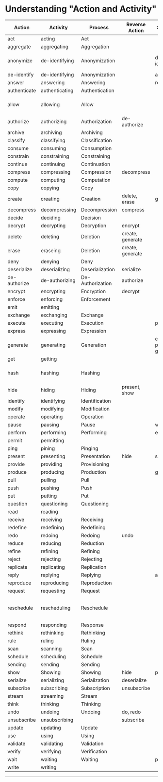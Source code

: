 # Understanding "Action and Activity"

| Action       | Activity       | Process          | Reverse Action   | Same As                   | Comment                           |
|--------------|----------------|------------------|------------------|---------------------------|-----------------------------------|
| act          | acting         | Act              |                  |                           |                                   |
| aggregate    | aggregating    | Aggregation      |                  |                           |                                   |
| anonymize    | de-identifying | Anonymization    |                  | de-identify               | Better there's no reverse...      |
| de-identify  | de-identifying | Anonymization    |                  | anonymize                 |                                   |
| answer       | answering      | Answering        |                  | reply                     |                                   |
| authenticate | authenticating | Authentication   |                  |                           |                                   |
| allow        | allowing       | Allow            |                  |                           | The grant of doing something.     |
| authorize    | authorizing    | Authorization    | de-authorize     |                           |                                   |
| archive      | archiving      | Archiving        |                  |                           |                                   |
| classify     | classifying    | Classification   |                  |                           |                                   |
| consume      | consuming      | Consumption      |                  |                           |                                   |
| constrain    | constraining   | Constraining     |                  |                           |                                   |
| continue     | continuing     | Continuation     |                  |                           |                                   |
| compress     | compressing    | Compression      | decompress       |                           |                                   |
| compute      | computing      | Computation      |                  |                           |                                   |
| copy         | copying        | Copy             |                  |                           |                                   |
| create       | creating       | Creation         | delete, erase    | generate                  |                                   |
| decompress   | decompressing  | Decompression    | compress         |                           |                                   |
| decide       | deciding       | Decision         |                  |                           |                                   |
| decrypt      | decrypting     | Decryption       | encrypt          |                           |                                   |
| delete       | deleting       | Deletion         | create, generate |                           |                                   |
| erase        | eraseing       | Deletion         | create, generate |                           |                                   |
| deny         | denying        | Deny             |                  |                           |                                   |
| deserialize  | deserializing  | Deserialization  | serialize        |                           |                                   |
| de-authorize | de-authorizing | De-Authorization | authorize        |                           |                                   |
| encrypt      | encrypting     | Encryption       | decrypt          |                           |                                   |
| enforce      | enforcing      | Enforcement      |                  |                           |                                   |
| emit         | emitting       |                  |                  |                           |                                   |
| exchange     | exchanging     | Exchange         |                  |                           |                                   |
| execute      | executing      | Execution        |                  | perform                   |                                   |
| express      | expressing     | Expression       |                  |                           |                                   |
| generate     | generating     | Generation       |                  | create, produce, generate |                                   |
| get          | getting        |                  |                  |                           |                                   |
| hash         | hashing        | Hashing          |                  |                           | Better there's no reverse...      |
| hide         | hiding         | Hiding           | present, show    |                           |                                   |
| identify     | identifying    | Identification   |                  |                           |                                   |
| modify       | modifying      | Modification     |                  |                           |                                   |
| operate      | operating      | Operation        |                  |                           |                                   |
| pause        | pausing        | Pause            |                  | wait                      |                                   |
| perform      | performing     | Performing       |                  | execute                   |                                   |
| permit       | permitting     |                  |                  |                           |                                   |
| ping         | pining         | Pinging          |                  |                           |                                   |
| present      | presenting     | Presentation     | hide             | show                      |                                   |
| provide      | providing      | Provisioning     |                  |                           |                                   |
| produce      | producing      | Production       |                  | generate                  |                                   |
| pull         | pulling        | Pull             |                  |                           |                                   |
| push         | pushing        | Push             |                  |                           |                                   |
| put          | putting        | Put              |                  |                           |                                   |
| question     | questioning    | Questioning      |                  |                           |                                   |
| read         | reading        |                  |                  |                           |                                   |
| receive      | receiving      | Receiving        |                  |                           |                                   |
| redefine     | redefining     | Redefining       |                  |                           |                                   |
| redo         | redoing        | Redoing          | undo             |                           |                                   |
| reduce       | reducing       | Reduction        |                  |                           |                                   |
| refine       | refining       | Refining         |                  |                           |                                   |
| reject       | rejecting      | Rejecting        |                  |                           |                                   |
| replicate    | replicating    | Replication      |                  |                           |                                   |
| reply        | replying       | Replying         |                  | answer                    |                                   |
| reproduce    | reproducing    | Reproduction     |                  |                           |                                   |
| request      | requesting     | Request          |                  |                           |                                   |
| reschedule   | rescheduling   | Reschedule       |                  |                           | implies deleting a scheduled task |
| respond      | responding     | Response         |                  |                           |                                   |
| rethink      | rethinking     | Rethinking       |                  |                           |                                   |
| rule         | ruling         | Ruling           |                  |                           |                                   |
| scan         | scanning       | Scan             |                  |                           |                                   |
| schedule     | scheduling     | Schedule         |                  |                           |                                   |
| sending      | sending        | Sending          |                  |                           |                                   |
| show         | Showing        | Showing          | hide             | present                   |                                   |
| serialize    | serializing    | Serialization    | deserialize      |                           |                                   |
| subscribe    | subscribing    | Subscription     | unsubscribe      |                           |                                   |
| stream       | streaming      | Stream           |                  |                           |                                   |
| think        | thinking       | Thinking         |                  |                           |                                   |
| undo         | undoing        | Undoing          | do, redo         |                           |                                   |
| unsubscribe  | unsubscribing  |                  | subscribe        |                           |                                   |
| update       | updating       | Update           |                  |                           |                                   |
| use          | using          | Using            |                  |                           |                                   |
| validate     | validating     | Validation       |                  |                           |                                   |
| verify       | verifying      | Verification     |                  |                           |                                   |
| wait         | waiting        | Waiting          |                  | pause                     |                                   |
| write        | writing        |                  |                  |                           |                                   |

---